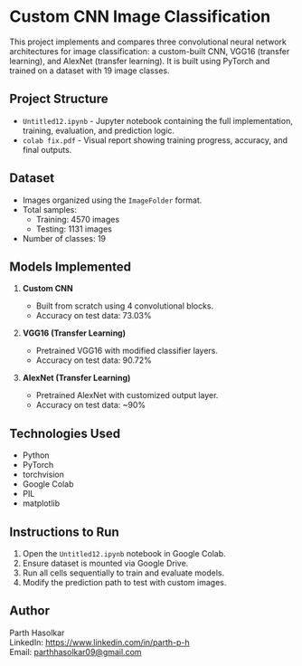# Custom CNN Image Classification

This project implements and compares three convolutional neural network architectures for image classification: a custom-built CNN, VGG16 (transfer learning), and AlexNet (transfer learning). It is built using PyTorch and trained on a dataset with 19 image classes.

## Project Structure

- `Untitled12.ipynb` - Jupyter notebook containing the full implementation, training, evaluation, and prediction logic.
- `colab fix.pdf` - Visual report showing training progress, accuracy, and final outputs.

## Dataset

- Images organized using the `ImageFolder` format.
- Total samples:  
  - Training: 4570 images  
  - Testing: 1131 images  
- Number of classes: 19

## Models Implemented

1. **Custom CNN**  
   - Built from scratch using 4 convolutional blocks.
   - Accuracy on test data: 73.03%

2. **VGG16 (Transfer Learning)**  
   - Pretrained VGG16 with modified classifier layers.
   - Accuracy on test data: 90.72%

3. **AlexNet (Transfer Learning)**  
   - Pretrained AlexNet with customized output layer.
   - Accuracy on test data: ~90%

## Technologies Used

- Python
- PyTorch
- torchvision
- Google Colab
- PIL
- matplotlib

## Instructions to Run

1. Open the `Untitled12.ipynb` notebook in Google Colab.
2. Ensure dataset is mounted via Google Drive.
3. Run all cells sequentially to train and evaluate models.
4. Modify the prediction path to test with custom images.

## Author

Parth Hasolkar  
LinkedIn: https://www.linkedin.com/in/parth-p-h  
Email: parthhasolkar09@gmail.com
